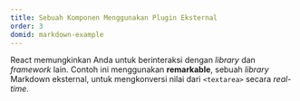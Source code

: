 ```yaml
---
title: Sebuah Komponen Menggunakan Plugin Eksternal
order: 3
domid: markdown-example
---
```


React memungkinkan Anda untuk berinteraksi dengan *library* dan *framework* lain. Contoh ini menggunakan **remarkable**, sebuah *library* Markdown eksternal, untuk mengkonversi nilai dari `<textarea>` secara *real-time*.
